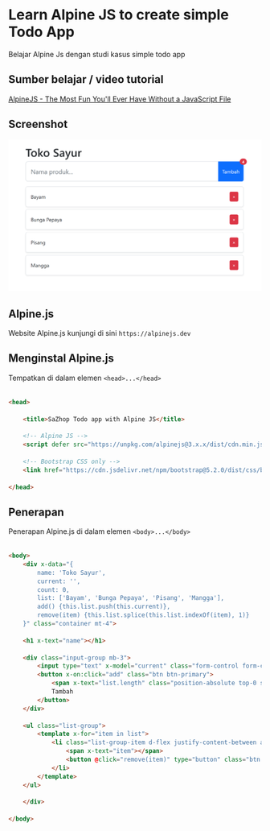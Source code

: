 # Learn Alpine JS to create simple Todo App

Belajar Alpine Js dengan studi kasus simple todo app

## Sumber belajar / video tutorial

[AlpineJS - The Most Fun You'll Ever Have Without a JavaScript File](https://youtu.be/AyxAwnc6zN8)


## Screenshot

<img src="https://github.com/janzenfaidiban/alpine-js-todo-app/blob/main/screenshot.png?raw=true">

## Alpine.js

Website Alpine.js kunjungi di sini ```https://alpinejs.dev```

## Menginstal Alpine.js

Tempatkan di dalam elemen ```<head>...</head>```

```html

<head>

    <title>SaZhop Todo app with Alpine JS</title>

    <!-- Alpine JS -->
    <script defer src="https://unpkg.com/alpinejs@3.x.x/dist/cdn.min.js"></script>

    <!-- Bootstrap CSS only -->
    <link href="https://cdn.jsdelivr.net/npm/bootstrap@5.2.0/dist/css/bootstrap.min.css" rel="stylesheet" integrity="sha384-gH2yIJqKdNHPEq0n4Mqa/HGKIhSkIHeL5AyhkYV8i59U5AR6csBvApHHNl/vI1Bx" crossorigin="anonymous">

</head>

```

## Penerapan 

Penerapan Alpine.js di dalam elemen ```<body>...</body>```

```html

<body>
    <div x-data="{
        name: 'Toko Sayur',
        current: '',
        count: 0,
        list: ['Bayam', 'Bunga Pepaya', 'Pisang', 'Mangga'], 
        add() {this.list.push(this.current)},
        remove(item) {this.list.splice(this.list.indexOf(item), 1)}
    }" class="container mt-4">

    <h1 x-text="name"></h1>

    <div class="input-group mb-3">
        <input type="text" x-model="current" class="form-control form-control-lg py-3" placeholder="Nama produk...">
        <button x-on:click="add" class="btn btn-primary">
            <span x-text="list.length" class="position-absolute top-0 start-100 translate-middle badge rounded-pill bg-danger"></span>
            Tambah
        </button>
    </div>

    <ul class="list-group">
        <template x-for="item in list">
            <li class="list-group-item d-flex justify-content-between align-items-center p-3 mb-2 rounded border shadow-sm">
                <span x-text="item"></span>
                <button @click="remove(item)" type="button" class="btn btn-sm btn-danger btn-sm">&times;</button>
            </li>
        </template>
    </ul>

    </div>

</body>

```